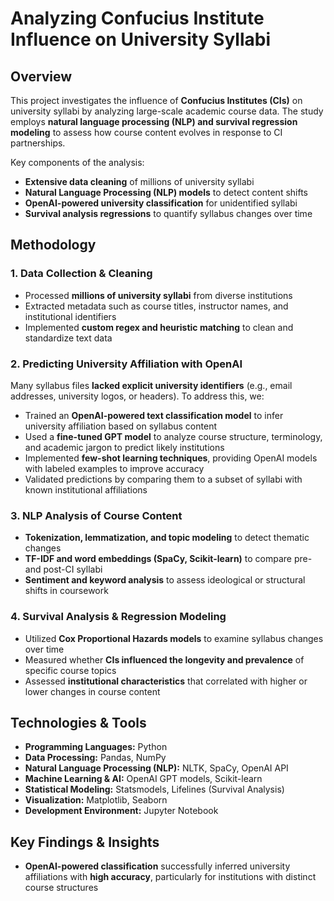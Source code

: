 # **Analyzing Confucius Institute Influence on University Syllabi**  

## **Overview**  
This project investigates the influence of **Confucius Institutes (CIs)** on university syllabi by analyzing large-scale academic course data. The study employs **natural language processing (NLP) and survival regression modeling** to assess how course content evolves in response to CI partnerships.  

Key components of the analysis:  
- **Extensive data cleaning** of millions of university syllabi  
- **Natural Language Processing (NLP) models** to detect content shifts  
- **OpenAI-powered university classification** for unidentified syllabi  
- **Survival analysis regressions** to quantify syllabus changes over time  

## **Methodology**  
### **1. Data Collection & Cleaning**  
- Processed **millions of university syllabi** from diverse institutions  
- Extracted metadata such as course titles, instructor names, and institutional identifiers  
- Implemented **custom regex and heuristic matching** to clean and standardize text data  

### **2. Predicting University Affiliation with OpenAI**  
Many syllabus files **lacked explicit university identifiers** (e.g., email addresses, university logos, or headers). To address this, we:  
- Trained an **OpenAI-powered text classification model** to infer university affiliation based on syllabus content  
- Used a **fine-tuned GPT model** to analyze course structure, terminology, and academic jargon to predict likely institutions  
- Implemented **few-shot learning techniques**, providing OpenAI models with labeled examples to improve accuracy  
- Validated predictions by comparing them to a subset of syllabi with known institutional affiliations  

### **3. NLP Analysis of Course Content**  
- **Tokenization, lemmatization, and topic modeling** to detect thematic changes  
- **TF-IDF and word embeddings (SpaCy, Scikit-learn)** to compare pre- and post-CI syllabi  
- **Sentiment and keyword analysis** to assess ideological or structural shifts in coursework  

### **4. Survival Analysis & Regression Modeling**  
- Utilized **Cox Proportional Hazards models** to examine syllabus changes over time  
- Measured whether **CIs influenced the longevity and prevalence** of specific course topics  
- Assessed **institutional characteristics** that correlated with higher or lower changes in course content  

## **Technologies & Tools**  
- **Programming Languages:** Python  
- **Data Processing:** Pandas, NumPy  
- **Natural Language Processing (NLP):** NLTK, SpaCy, OpenAI API  
- **Machine Learning & AI:** OpenAI GPT models, Scikit-learn  
- **Statistical Modeling:** Statsmodels, Lifelines (Survival Analysis)  
- **Visualization:** Matplotlib, Seaborn  
- **Development Environment:** Jupyter Notebook  


## **Key Findings & Insights**  
- **OpenAI-powered classification** successfully inferred university affiliations with **high accuracy**, particularly for institutions with distinct course structures
  
